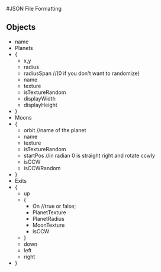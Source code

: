 #JSON File Formatting
## Objects
* name
* Planets
* {
	* x,y
	* radius
	* radiusSpan  //(0 if you don't want to randomize)
	* name
	* texture
	* isTextureRandom
	* displayWidth
	* displayHeight
* }
* Moons
* {
	* orbit //name of the planet
	* name
	* texture
	* isTextureRandom
	* startPos //in radian 0 is straight right and rotate ccwly
	* isCCW
	* isCCWRandom
* }
* Exits
* {
	* up
	* {
		* On //true or false; 
		* PlanetTexture
		* PlanetRadius
		* MoonTexture
		* isCCW
	* }
	* down
	* left
	* right
* }
## 